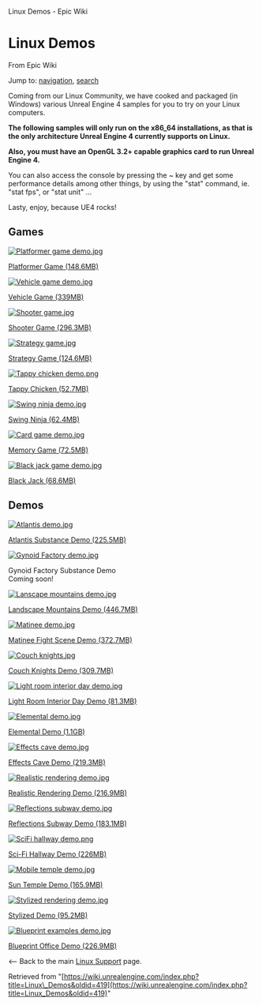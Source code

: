  Linux Demos - Epic Wiki             

 

Linux Demos
===========

From Epic Wiki

Jump to: [navigation](#mw-head), [search](#p-search)

Coming from our Linux Community, we have cooked and packaged (in Windows) various Unreal Engine 4 samples for you to try on your Linux computers.

**The following samples will only run on the x86\_64 installations, as that is the only architecture Unreal Engine 4 currently supports on Linux.**

**Also, you must have an OpenGL 3.2+ capable graphics card to run Unreal Engine 4.**

You can also access the console by pressing the ~ key and get some performance details among other things, by using the "stat" command, ie. "stat fps", or "stat unit" ...

Lasty, enjoy, because UE4 rocks!

Games
-----

[![Platformer game demo.jpg](https://d26ilriwvtzlb.cloudfront.net/e/e7/Platformer_game_demo.jpg)](http://web.archive.org/web/20160312084904/http://ue4linux.raxxy.com/platformer_game.tar.bz2)

[Platformer Game (148.6MB)](http://web.archive.org/web/20160312084904/http://ue4linux.raxxy.com/platformer_game.tar.bz2)

[![Vehicle game demo.jpg](https://d26ilriwvtzlb.cloudfront.net/9/9f/Vehicle_game_demo.jpg)](http://web.archive.org/web/20160312093223/http://ue4linux.raxxy.com/vehicle_game.tar.bz2)

[Vehicle Game (339MB)](http://web.archive.org/web/20160312093223/http://ue4linux.raxxy.com/vehicle_game.tar.bz2)

[![Shooter game.jpg](https://d26ilriwvtzlb.cloudfront.net/f/f5/Shooter_game.jpg)](http://web.archive.org/web/20160312101632/http://ue4linux.raxxy.com/shooter_game.tar.bz2)

[Shooter Game (296.3MB)](http://web.archive.org/web/20160312101632/http://ue4linux.raxxy.com/shooter_game.tar.bz2)

[![Strategy game.jpg](https://d26ilriwvtzlb.cloudfront.net/8/8d/Strategy_game.jpg)](http://web.archive.org/web/20160312102118/http://ue4linux.raxxy.com/strategy_game.tar.bz2)

[Strategy Game (124.6MB)](http://web.archive.org/web/20160312102118/http://ue4linux.raxxy.com/strategy_game.tar.bz2)

[![Tappy chicken demo.png](https://d26ilriwvtzlb.cloudfront.net/f/f9/Tappy_chicken_demo.png)](http://web.archive.org/web/20160312085830/http://ue4linux.raxxy.com/tappy_chicken.tar.bz2)

[Tappy Chicken (52.7MB)](http://web.archive.org/web/20160312085830/http://ue4linux.raxxy.com/tappy_chicken.tar.bz2)

[![Swing ninja demo.jpg](https://d26ilriwvtzlb.cloudfront.net/e/e0/Swing_ninja_demo.jpg)](http://web.archive.org/web/20160312092800/http://ue4linux.raxxy.com/swing_ninja.tar.bz2)

[Swing Ninja (62.4MB)](http://web.archive.org/web/20160312092800/http://ue4linux.raxxy.com/swing_ninja.tar.bz2)

[![Card game demo.jpg](https://d26ilriwvtzlb.cloudfront.net/a/a8/Card_game_demo.jpg)](http://web.archive.org/web/20160312085920/http://ue4linux.raxxy.com/memory_game.tar.bz2)

[Memory Game (72.5MB)](http://web.archive.org/web/20160312085920/http://ue4linux.raxxy.com/memory_game.tar.bz2)

[![Black jack game demo.jpg](https://d26ilriwvtzlb.cloudfront.net/d/d4/Black_jack_game_demo.jpg)](http://web.archive.org/web/20160312095019/http://ue4linux.raxxy.com/black_jack.tar.bz2)

[Black Jack (68.6MB)](http://web.archive.org/web/20160312095019/http://ue4linux.raxxy.com/black_jack.tar.bz2)

Demos
-----

[![Atlantis demo.jpg](https://d26ilriwvtzlb.cloudfront.net/5/57/Atlantis_demo.jpg)](http://web.archive.org/web/20160312094014/http://ue4linux.raxxy.com/atlantis_demo.tar.bz2)

[Atlantis Substance Demo (225.5MB)](http://web.archive.org/web/20160312094014/http://ue4linux.raxxy.com/atlantis_demo.tar.bz2)

[![Gynoid Factory demo.jpg](https://d26ilriwvtzlb.cloudfront.net/d/d3/Gynoid_Factory_demo.jpg)](/index.php?title=File:Gynoid_Factory_demo.jpg)

Gynoid Factory Substance Demo  
Coming soon!

[![Lanscape mountains demo.jpg](https://d26ilriwvtzlb.cloudfront.net/1/13/Lanscape_mountains_demo.jpg)](http://web.archive.org/web/20160312095325/http://ue4linux.raxxy.com/landscape_mountains.tar.bz2)

[Landscape Mountains Demo (446.7MB)](http://web.archive.org/web/20160312095325/http://ue4linux.raxxy.com/landscape_mountains.tar.bz2)

[![Matinee demo.jpg](https://d26ilriwvtzlb.cloudfront.net/e/ed/Matinee_demo.jpg)](http://web.archive.org/web/20160312100457/http://ue4linux.raxxy.com/matinee_demo.tar.bz2)

[Matinee Fight Scene Demo (372.7MB)](http://web.archive.org/web/20160312100457/http://ue4linux.raxxy.com/matinee_demo.tar.bz2)

[![Couch knights.jpg](https://d26ilriwvtzlb.cloudfront.net/5/54/Couch_knights.jpg)](http://web.archive.org/web/20160312092216/http://ue4linux.raxxy.com/couch_knights.tar.bz2)

[Couch Knights Demo (309.7MB)](http://web.archive.org/web/20160312092216/http://ue4linux.raxxy.com/couch_knights.tar.bz2)

[![Light room interior day demo.jpg](https://d26ilriwvtzlb.cloudfront.net/2/21/Light_room_interior_day_demo.jpg)](http://web.archive.org/web/20160312091608/http://ue4linux.raxxy.com/lightroom_interior_day.tar.bz2)

[Light Room Interior Day Demo (81.3MB)](http://web.archive.org/web/20160312091608/http://ue4linux.raxxy.com/lightroom_interior_day.tar.bz2)

[![Elemental demo.jpg](https://d26ilriwvtzlb.cloudfront.net/c/cb/Elemental_demo.jpg)](http://web.archive.org/web/20160312090038/http://ue4linux.raxxy.com/elemental_demo.tar.bz2)

[Elemental Demo (1.1GB)](http://web.archive.org/web/20160312090038/http://ue4linux.raxxy.com/elemental_demo.tar.bz2)

[![Effects cave demo.jpg](https://d26ilriwvtzlb.cloudfront.net/2/21/Effects_cave_demo.jpg)](http://web.archive.org/web/20160312092015/http://ue4linux.raxxy.com/effects_cave_demo.tar.bz2)

[Effects Cave Demo (219.3MB)](http://web.archive.org/web/20160312092015/http://ue4linux.raxxy.com/effects_cave_demo.tar.bz2)

[![Realistic rendering demo.jpg](https://d26ilriwvtzlb.cloudfront.net/a/aa/Realistic_rendering_demo.jpg)](http://web.archive.org/web/20160312091217/http://ue4linux.raxxy.com/realistic_rendering_demo.tar.bz2)

[Realistic Rendering Demo (216.9MB)](http://web.archive.org/web/20160312091217/http://ue4linux.raxxy.com/realistic_rendering_demo.tar.bz2)

[![Reflections subway demo.jpg](https://d26ilriwvtzlb.cloudfront.net/4/46/Reflections_subway_demo.jpg)](http://web.archive.org/web/20160312102329/http://ue4linux.raxxy.com/reflections_subway_demo.tar.bz2)

[Reflections Subway Demo (183.1MB)](http://web.archive.org/web/20160312102329/http://ue4linux.raxxy.com/reflections_subway_demo.tar.bz2)

[![SciFi hallway demo.png](https://d26ilriwvtzlb.cloudfront.net/0/02/SciFi_hallway_demo.png)](http://web.archive.org/web/20160312102648/http://ue4linux.raxxy.com/sci-fi_hallway_demo.tar.bz2)

[Sci-Fi Hallway Demo (226MB)](http://web.archive.org/web/20160312102648/http://ue4linux.raxxy.com/sci-fi_hallway_demo.tar.bz2)

[![Mobile temple demo.jpg](https://d26ilriwvtzlb.cloudfront.net/b/be/Mobile_temple_demo.jpg)](http://web.archive.org/web/20160312091400/http://ue4linux.raxxy.com/sun_temple_demo.tar.bz2)

[Sun Temple Demo (165.9MB)](http://web.archive.org/web/20160312091400/http://ue4linux.raxxy.com/sun_temple_demo.tar.bz2)

[![Stylized rendering demo.jpg](https://d26ilriwvtzlb.cloudfront.net/2/2b/Stylized_rendering_demo.jpg)](http://web.archive.org/web/20160312101626/http://ue4linux.raxxy.com/stylized_demo.tar.bz2)

[Stylized Demo (95.2MB)](http://web.archive.org/web/20160312101626/http://ue4linux.raxxy.com/stylized_demo.tar.bz2)

[![Blueprint examples demo.jpg](https://d26ilriwvtzlb.cloudfront.net/5/5f/Blueprint_examples_demo.jpg)](http://web.archive.org/web/20160312095119/http://ue4linux.raxxy.com/blueprint_office_demo.tar.bz2)

[Blueprint Office Demo (226.9MB)](http://web.archive.org/web/20160312095119/http://ue4linux.raxxy.com/blueprint_office_demo.tar.bz2)

<-- Back to the main [Linux Support](/index.php?title=Linux_Support "Linux Support") page.

Retrieved from "[https://wiki.unrealengine.com/index.php?title=Linux\_Demos&oldid=419](https://wiki.unrealengine.com/index.php?title=Linux_Demos&oldid=419)"
